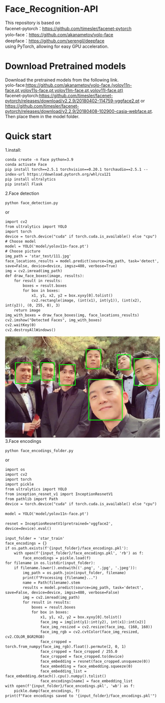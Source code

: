 # Face_Recognition-API
This repository is based on  
facenet-pytorch：https://github.com/timesler/facenet-pytorch  
yolo-face：https://github.com/akanametov/yolo-face  
deepface：https://github.com/serengil/deepface  
using PyTorch, allowing for easy GPU acceleration.
# Download Pretrained models
Download the pretrained models from the following link.  
yolo-face:https://github.com/akanametov/yolo-face.(yolov11n-face.pt,yolov11s-face.pt,yolov11m-face.pt,yolov11l-face.pt)  
facenet-pytorch:https://github.com/timesler/facenet-pytorch/releases/download/v2.2.9/20180402-114759-vggface2.pt or https://github.com/timesler/facenet-pytorch/releases/download/v2.2.9/20180408-102900-casia-webface.pt.  
Then place them in the ​model​ folder.
# Quick start
1.install:
  ```
  conda create -n Face python=3.9
  conda activate Face
  pip install torch==2.5.1 torchvision==0.20.1 torchaudio==2.5.1 --index-url https://download.pytorch.org/whl/cu121
  pip install ultralytics
  pip install Flask
 ```
2.Face detection  
  ```
  python face_detection.py
  ```
  or  
  ```
  import cv2
  from ultralytics import YOLO
  import torch
  device = torch.device("cuda" if torch.cuda.is_available() else "cpu")
  # Choose model
  model = YOLO('model/yolov11n-face.pt')
  # Choose picture
  img_path = 'star_test/111.jpg'
  face_locations_results = model.predict(source=img_path, task='detect', save=False, device=device, imgsz=480, verbose=True)
  img = cv2.imread(img_path)
  def draw_face_boxes(image, results):
      for result in results:
          boxes = result.boxes
          for box in boxes:
              x1, y1, x2, y2 = box.xyxy[0].tolist()
              cv2.rectangle(image, (int(x1), int(y1)), (int(x2), int(y2)), (0, 255, 0), 3)
      return image
  img_with_boxes = draw_face_boxes(img, face_locations_results)
  cv2.imshow("Detected Faces", img_with_boxes)
  cv2.waitKey(0)
  cv2.destroyAllWindows()
  ```
![image](https://github.com/leiouultraman/Face_Recognition/blob/main/img/111.jpg)
3.Face encodings
  ```
  python face_encodings_folder.py
  ```
  or  
  ```
  import os
  import cv2
  import torch
  import pickle
  from ultralytics import YOLO
  from inception_resnet_v1 import InceptionResnetV1
  from pathlib import Path
  device = torch.device("cuda" if torch.cuda.is_available() else "cpu")

  model = YOLO('model/yolov11n-face.pt')

  resnet = InceptionResnetV1(pretrained='vggface2', device=device).eval()

  input_folder = 'star_train'
  face_encodings = {}
  if os.path.exists(f'{input_folder}/face_encodings.pkl'):
      with open(f'{input_folder}/face_encodings.pkl', 'rb') as f:
          face_encodings = pickle.load(f)
  for filename in os.listdir(input_folder):
      if filename.lower().endswith(('.png', '.jpg', '.jpeg')):
          img_path = os.path.join(input_folder, filename)
          print(f"Processing {filename}...")
          name = Path(filename).stem
          results = model.predict(source=img_path, task='detect', save=False, device=device, imgsz=480, verbose=False)
          img = cv2.imread(img_path)
          for result in results:
              boxes = result.boxes
              for box in boxes:
                  x1, y1, x2, y2 = box.xyxy[0].tolist()
                  face_img = img[int(y1):int(y2), int(x1):int(x2)]
                  face_img_resized = cv2.resize(face_img, (160, 160))
                  face_img_rgb = cv2.cvtColor(face_img_resized, cv2.COLOR_BGR2RGB)
                  face_cropped = torch.from_numpy(face_img_rgb).float().permute(2, 0, 1)
                  face_cropped = face_cropped / 255.0
                  face_cropped = face_cropped.to(device)
                  face_embedding = resnet(face_cropped.unsqueeze(0))
                  face_embedding = face_embedding.squeeze(0)
                  face_embedding_list = face_embedding.detach().cpu().numpy().tolist()
                  face_encodings[name] = face_embedding_list
  with open(f'{input_folder}/face_encodings.pkl', 'wb') as f:
      pickle.dump(face_encodings, f)
  print(f"Face encodings saved to '{input_folder}/face_encodings.pkl'")

  ```
